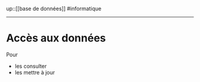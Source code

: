 up::[[base de données]]
#informatique

---
# Accès aux données

Pour
 - les consulter
 - les mettre à jour

 
